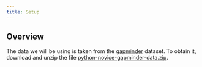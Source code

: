 ```yaml
---
title: Setup
---
```


## Overview

The data we will be using is taken from the [gapminder](https://en.wikipedia.org/wiki/Gapminder_Foundation) dataset. To obtain it, download and unzip the file [python-novice-gapminder-data.zip](http://swcarpentry.github.io/python-novice-gapminder/files/python-novice-gapminder-data.zip).
